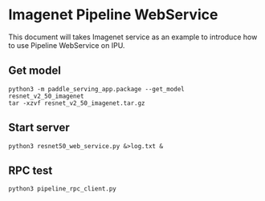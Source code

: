 # Imagenet Pipeline WebService

This document will takes Imagenet service as an example to introduce how to use Pipeline WebService on IPU.

## Get model
```
python3 -m paddle_serving_app.package --get_model resnet_v2_50_imagenet
tar -xzvf resnet_v2_50_imagenet.tar.gz
```

## Start server

```
python3 resnet50_web_service.py &>log.txt &
```

## RPC test
```
python3 pipeline_rpc_client.py
```
